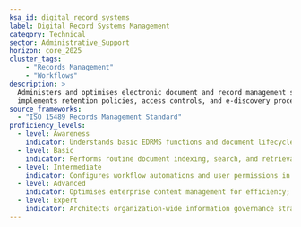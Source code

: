```yaml
---  
ksa_id: digital_record_systems  
label: Digital Record Systems Management  
category: Technical  
sector: Administrative_Support  
horizon: core_2025  
cluster_tags: 
    - "Records Management"
    - "Workflows"
description: >  
  Administers and optimises electronic document and record management systems (EDRMS);  
  implements retention policies, access controls, and e-discovery procedures in compliance with regulations.  
source_frameworks:  
  - "ISO 15489 Records Management Standard"  
proficiency_levels:  
  - level: Awareness  
    indicator: Understands basic EDRMS functions and document lifecycle (creation, retention, disposal).  
  - level: Basic  
    indicator: Performs routine document indexing, search, and retrieval; applies retention schedules as instructed.  
  - level: Intermediate  
    indicator: Configures workflow automations and user permissions in record systems; ensures security and privacy compliance.  
  - level: Advanced  
    indicator: Optimises enterprise content management for efficiency; integrates RPA bots for routine filings and data entry.  
  - level: Expert  
    indicator: Architects organization-wide information governance strategy; leads EDRMS implementation projects aligning with ISO 15489.  
---  
```

